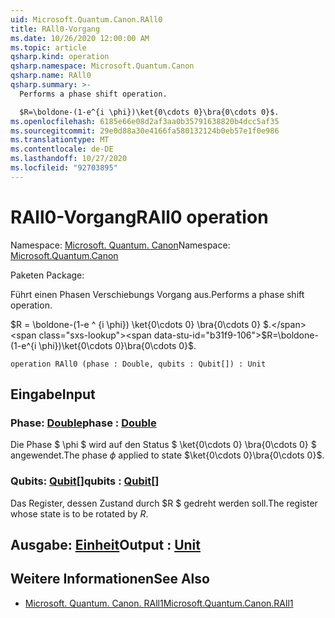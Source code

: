 ```yaml
---
uid: Microsoft.Quantum.Canon.RAll0
title: RAll0-Vorgang
ms.date: 10/26/2020 12:00:00 AM
ms.topic: article
qsharp.kind: operation
qsharp.namespace: Microsoft.Quantum.Canon
qsharp.name: RAll0
qsharp.summary: >-
  Performs a phase shift operation.

  $R=\boldone-(1-e^{i \phi})\ket{0\cdots 0}\bra{0\cdots 0}$.
ms.openlocfilehash: 6185e66e08d2af3aa0b35791638820b4dcc5af35
ms.sourcegitcommit: 29e0d88a30e4166fa580132124b0eb57e1f0e986
ms.translationtype: MT
ms.contentlocale: de-DE
ms.lasthandoff: 10/27/2020
ms.locfileid: "92703895"
---
```

# <a name="rall0-operation"></a><span data-ttu-id="b31f9-102">RAll0-Vorgang</span><span class="sxs-lookup"><span data-stu-id="b31f9-102">RAll0 operation</span></span>

<span data-ttu-id="b31f9-103">Namespace: [Microsoft. Quantum. Canon](xref:Microsoft.Quantum.Canon)</span><span class="sxs-lookup"><span data-stu-id="b31f9-103">Namespace: [Microsoft.Quantum.Canon](xref:Microsoft.Quantum.Canon)</span></span>

<span data-ttu-id="b31f9-104">Paketen [](https://nuget.org/packages/)</span><span class="sxs-lookup"><span data-stu-id="b31f9-104">Package: [](https://nuget.org/packages/)</span></span>


<span data-ttu-id="b31f9-105">Führt einen Phasen Verschiebungs Vorgang aus.</span><span class="sxs-lookup"><span data-stu-id="b31f9-105">Performs a phase shift operation.</span></span>

<span data-ttu-id="b31f9-106">$R = \boldone-(1-e ^ {i \phi}) \ket{0\cdots 0} \bra{0\cdots 0} $.</span><span class="sxs-lookup"><span data-stu-id="b31f9-106">$R=\boldone-(1-e^{i \phi})\ket{0\cdots 0}\bra{0\cdots 0}$.</span></span>

```qsharp
operation RAll0 (phase : Double, qubits : Qubit[]) : Unit
```


## <a name="input"></a><span data-ttu-id="b31f9-107">Eingabe</span><span class="sxs-lookup"><span data-stu-id="b31f9-107">Input</span></span>

### <a name="phase--double"></a><span data-ttu-id="b31f9-108">Phase: [Double](xref:microsoft.quantum.lang-ref.double)</span><span class="sxs-lookup"><span data-stu-id="b31f9-108">phase : [Double](xref:microsoft.quantum.lang-ref.double)</span></span>

<span data-ttu-id="b31f9-109">Die Phase $ \phi $ wird auf den Status $ \ket{0\cdots 0} \bra{0\cdots 0} $ angewendet.</span><span class="sxs-lookup"><span data-stu-id="b31f9-109">The phase $\phi$ applied to state $\ket{0\cdots 0}\bra{0\cdots 0}$.</span></span>


### <a name="qubits--qubit"></a><span data-ttu-id="b31f9-110">Qubits: [Qubit](xref:microsoft.quantum.lang-ref.qubit)[]</span><span class="sxs-lookup"><span data-stu-id="b31f9-110">qubits : [Qubit](xref:microsoft.quantum.lang-ref.qubit)[]</span></span>

<span data-ttu-id="b31f9-111">Das Register, dessen Zustand durch $R $ gedreht werden soll.</span><span class="sxs-lookup"><span data-stu-id="b31f9-111">The register whose state is to be rotated by $R$.</span></span>



## <a name="output--unit"></a><span data-ttu-id="b31f9-112">Ausgabe: [Einheit](xref:microsoft.quantum.lang-ref.unit)</span><span class="sxs-lookup"><span data-stu-id="b31f9-112">Output : [Unit](xref:microsoft.quantum.lang-ref.unit)</span></span>



## <a name="see-also"></a><span data-ttu-id="b31f9-113">Weitere Informationen</span><span class="sxs-lookup"><span data-stu-id="b31f9-113">See Also</span></span>

- [<span data-ttu-id="b31f9-114">Microsoft. Quantum. Canon. RAll1</span><span class="sxs-lookup"><span data-stu-id="b31f9-114">Microsoft.Quantum.Canon.RAll1</span></span>](xref:Microsoft.Quantum.Canon.RAll1)